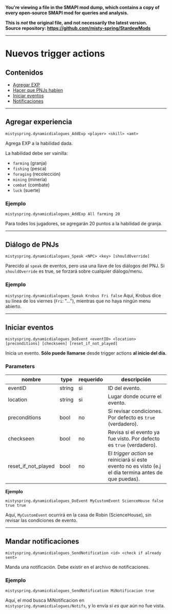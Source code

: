 **You're viewing a file in the SMAPI mod dump, which contains a copy of every open-source SMAPI mod
for queries and analysis.**

**This is _not_ the original file, and not necessarily the latest version.**  
**Source repository: https://github.com/misty-spring/StardewMods**

----

# Nuevos trigger actions

## Contenidos
* [Agregar EXP](#agregar-experiencia)
* [Hacer que PNJs hablen](#diálogo-de-pnjs)
* [Iniciar eventos](#iniciar-eventos)
* [Notificaciones](#mandar-notificaciones)

------------------

## Agregar experiencia
`mistyspring.dynamicdialogues_AddExp <player> <skill> <amt>`

Agrega EXP a la habilidad dada.

La habilidad debe ser vainilla:
- `farming` (granja)
- `fishing` (pesca)
- `foraging` (recolección)
- `mining` (minería)
- `combat` (combate)
- `luck` (suerte)

### Ejemplo

`mistyspring.dynamicdialogues_AddExp All farming 20`

Para todes los jugadores, se agregarán 20 puntos a la habilidad de granja.

-----------------

## Diálogo de PNJs
`mistyspring.dynamicdialogues_Speak <NPC> <key> [shouldOverride]`

Parecido al `speak` de eventos, pero usa una llave de los diálogos del PNJ. Si `shouldOverride` es true, se forzará sobre cualquier diálogo/menu.

### Ejemplo
`mistyspring.dynamicdialogues_Speak Krobus Fri false`
Aquí, Krobus dice su línea de los viernes (`Fri`: "..."), mientras que no haya ningún menu abierto.

------------------

## Iniciar eventos

`mistyspring.dynamicdialogues_DoEvent <eventID> <location> [preconditions] [checkseen] [reset_if_not_played]`

Inicia un evento. __Sólo puede llamarse__ desde trigger actions __al inicio del día.__

### Parameters

| nombre              | type   | requerido | descripción                                                                                            |
|---------------------|--------|-----------|--------------------------------------------------------------------------------------------------------|
| eventID             | string | si        | ID del evento.                                                                                         |
| location            | string | si        | Lugar donde ocurre el evento.                                                                          |
| preconditions       | bool   | no        | Si revisar condiciones. Por defecto es `true` (verdadero).                                             |
| checkseen           | bool   | no        | Revisa si el evento ya fue visto. Por defecto es `true` (verdadero).                                   |
| reset_if_not_played | bool   | no        | El *trigger action* se reiniciará si este evento no es visto (e.j el día termina antes de que puedas). |

**Ejemplo**

`mistyspring.dynamicdialogues_DoEvent MyCustomEvent ScienceHouse false true true`

Aquí, `MyCustomEvent` ocurrirá en la casa de Robin (ScienceHouse), sin revisar las condiciones de evento.

-----------------

## Mandar notificaciones
`mistyspring.dynamicdialogues_SendNotification <id> <check if already sent>`

Manda una notificación. Debe existir en el archivo de notificaciones.

### Ejemplo
`mistyspring.dynamicdialogues_SendNotification MiNotificacion true`

Aquí, el mod busca MiNotificacion en `mistyspring.dynamicdialogues/Notifs`, y lo envía *si es que* aún no fue vista.

